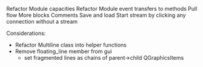 Refactor Module capacities
Refactor Module event transfers to methods
Pull flow
More blocks
Comments
Save and load
Start stream by clicking any connection without a stream

Considerations:
- Refactor Multiline class into helper functions
- Remove floating_line member from gui
    - set fragmented lines as chains of parent->child QGraphicsItems